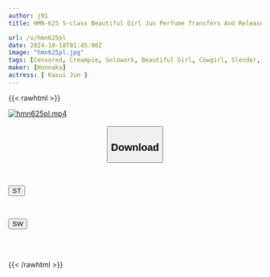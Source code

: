 ```yaml
---
author: j91
title: HMN-625 S-class Beautiful Girl Jun Perfume Transfers And Releases Creampie! ! She Thrusts Her Uterus Hard And Fast, And In The "I've Already Cum!" State, She Thrusts Her Uterus Up And Gives An Uppercut! ! Jun Perfume

url: /v/hmn625pl
date: 2024-10-18T01:45:00Z
image: "hmn625pl.jpg"
tags: [Censored, Creampie, Solowork, Beautiful Girl, Cowgirl, Slender, Acme · Orgasm	]
maker: [Honnaka]
actress: [ Kasui Jun ]
---
```



{{< rawhtml >}}

<div class="video" data-videoid="Xz8mVBrj0oTDMd7">
    <a href="javascript:;">
        <img src="/v/hmn625pl/hmn625pl.jpg" width="WIDTH" height="HEIGHT" alt="hmn625pl.mp4" loading="lazy">
    </a>
</div>

<script type="text/javascript" src="https://j91.asia/asset/on-demand-st.js"></script>

<br>
  <link rel="stylesheet" href="https://j91.asia/asset/bs5.css">
  
  <center>
  <button class="btn btn-primary" type="button" data-bs-toggle="collapse" data-bs-target=".multi-collapse" aria-expanded="false" aria-controls="multiCollapseExample1 multiCollapseExample2"><h2>Download</h2></button></center>
</p>
<div class="row">
  <div class="col">
    <div class="collapse multi-collapse" id="multiCollapseExample1">
      <div class="card card-body">
	      	      <br>
<div class="buttons">  
<p><a href="/v/hmn625pl/st.html" target="_blank"><button class="btn-hover color-3"><i class="fa fa-download"></i> ST</button></a></p></div>
    </div>
  </div>
</div>
  <div class="col">
    <div class="collapse multi-collapse" id="multiCollapseExample2">
      <div class="card card-body">
	      <br>
<div class="buttons">
<p><a href="/v/hmn625pl/sw.html" target="_blank"><button class="btn-hover color-2"><i class="fa fa-download"></i> SW</button></a></p></div>
<br><br>
      </div>
    </div>
  </div>
</div>

{{< /rawhtml >}}